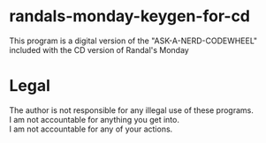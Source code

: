 # randals-monday-keygen-for-cd
This program is a digital version of the "ASK-A-NERD-CODEWHEEL" included with the CD version of Randal's Monday


# Legal
 The author is not responsible for any illegal use of these programs.<br/>
 I am not accountable for anything you get into.<br/>
 I am not accountable for any of your actions.<br/>
